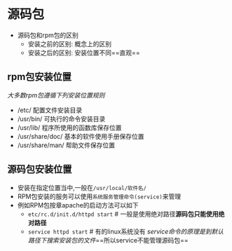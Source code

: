 # 源码包

* 源码包和rpm包的区别
  * 安装之前的区别: 概念上的区别
  * 安装之后的区别: 安装位置不同==直观==

## rpm包安装位置

_大多数rpm包遵循下列安装位置规则_
* /etc/ 配置文件安装目录
* /usr/bin/ 可执行的命令安装目录
* /usr/lib/ 程序所使用的函数库保存位置
* /usr/share/doc/ 基本的软件使用手册保存位置
* /usr/share/man/ 帮助文件保存位置

##  源码包安装位置
* 安装在指定位置当中,一般在`/usr/local/软件名/`
* RPM包安装的服务可以使用`系统服务管理命令(service)`来管理
* 例如RPM包按章apache的启动方法可以如下
    * `etc/rc.d/init.d/httpd start` # 一般是使用绝对路径**源码包只能使用绝对路径**
    * `service httpd start` # 有的linux系统没有
_service命令的原理是到默认路径下搜索安装包的文件_==所以service不能管理源码包==



